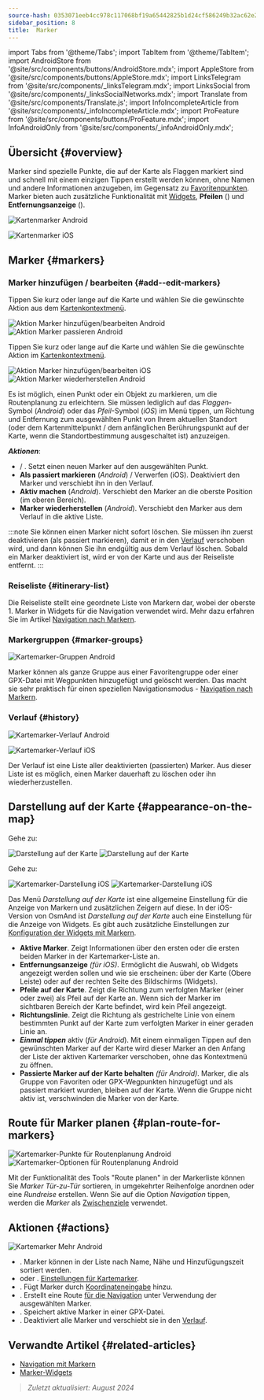 ```yaml
---
source-hash: 0353071eeb4cc978c117068bf19a65442825b1d24cf586249b32ac62e28c929f
sidebar_position: 8
title:  Marker
---
```

import Tabs from '@theme/Tabs';
import TabItem from '@theme/TabItem';
import AndroidStore from '@site/src/components/buttons/AndroidStore.mdx';
import AppleStore from '@site/src/components/buttons/AppleStore.mdx';
import LinksTelegram from '@site/src/components/_linksTelegram.mdx';
import LinksSocial from '@site/src/components/_linksSocialNetworks.mdx';
import Translate from '@site/src/components/Translate.js';
import InfoIncompleteArticle from '@site/src/components/_infoIncompleteArticle.mdx';
import ProFeature from '@site/src/components/buttons/ProFeature.mdx';
import InfoAndroidOnly from '@site/src/components/_infoAndroidOnly.mdx';


## Übersicht {#overview}

Marker sind spezielle Punkte, die auf der Karte als Flaggen markiert sind und schnell mit einem einzigen Tippen erstellt werden können, ohne Namen und andere Informationen anzugeben, im Gegensatz zu [Favoritenpunkten](./favorites.md). Marker bieten auch zusätzliche Funktionalität mit [Widgets](../widgets/markers.md), **Pfeilen** (<Translate android="true" ids="show_arrows_on_the_map"/>) und **Entfernungsanzeige** (<Translate android="true" ids="show_direction"/>).

<Tabs groupId="operating-systems" queryString="current-os">

<TabItem value="android" label="Android">

![Kartenmarker Android](@site/static/img/map/map_markers_android.png)

</TabItem>

<TabItem value="ios" label="iOS">

![Kartenmarker iOS](@site/static/img/map/map_markers_ios.png)

</TabItem>

</Tabs>

## Marker {#markers}

### Marker hinzufügen / bearbeiten {#add--edit-markers}

<Tabs groupId="operating-systems" queryString="current-os">

<TabItem value="android" label="Android">

Tippen Sie kurz oder lange auf die Karte und wählen Sie die gewünschte Aktion aus dem [Kartenkontextmenü](../map/map-context-menu.md#add--edit-marker).

![Aktion Marker hinzufügen/bearbeiten Android](@site/static/img/map/add_marker_android.png) ![Aktion Marker passieren Android](@site/static/img/map/action_pass_marker_android.png)

</TabItem>

<TabItem value="ios" label="iOS">

Tippen Sie kurz oder lange auf die Karte und wählen Sie die gewünschte Aktion im [Kartenkontextmenü](../map/map-context-menu.md#add--edit-marker).

![Aktion Marker hinzufügen/bearbeiten iOS](@site/static/img/map/add_marker_ios.png) ![Aktion Marker wiederherstellen Android](@site/static/img/map/action_restore_marker_android.png)

</TabItem>

</Tabs>

Es ist möglich, einen Punkt oder ein Objekt zu markieren, um die Routenplanung zu erleichtern. Sie müssen lediglich auf das *Flaggen*-Symbol (*Android*) oder das *Pfeil*-Symbol (*iOS*) im Menü tippen, um Richtung und Entfernung zum ausgewählten Punkt von Ihrem aktuellen Standort (oder dem Kartenmittelpunkt / dem anfänglichen Berührungspunkt auf der Karte, wenn die Standortbestimmung ausgeschaltet ist) anzuzeigen.

***Aktionen***:

- **<Translate android="true" ids="shared_string_marker"/>** / **<Translate android="true" ids="edit_map_marker"/>**. Setzt einen neuen Marker auf den ausgewählten Punkt.
- **Als passiert markieren** (*Android*) / Verwerfen (iOS). Deaktiviert den Marker und verschiebt ihn in den Verlauf.
- **Aktiv machen** (*Android*). Verschiebt den Marker an die oberste Position (im oberen Bereich).
- **Marker wiederherstellen** (*Android*). Verschiebt den Marker aus dem Verlauf in die aktive Liste.

:::note
Sie können einen Marker nicht sofort löschen. Sie müssen ihn zuerst deaktivieren (als passiert markieren), damit er in den [Verlauf](#history) verschoben wird, und dann können Sie ihn endgültig aus dem Verlauf löschen. Sobald ein Marker deaktiviert ist, wird er von der Karte und aus der Reiseliste entfernt.
:::


<!--
### Add Favorites to Map Markers {#add-favorites-to-map-markers}

<InfoAndroidOnly/>

![Favorites folder functions android](@site/static/img/personal/favorites_folder_functions_android.png)

You can add to or remove your favorites from [Map markers list](../personal/markers.md).
Tap &#8942; button (**Android**) opens special functions for a chosen Favorite folder (group).

**Functions for Favorite folder:**
- &nbsp;<Translate android="true" ids="shared_string_add_to_map_markers"/>  or <Translate android="true" ids="remove_from_map_markers"/>.
- Add or remove all Favorite points from a folder in [Map markers list](../personal/markers.md).
-->


### Reiseliste {#itinerary-list}

Die Reiseliste stellt eine geordnete Liste von Markern dar, wobei der oberste 1. Marker in Widgets für die Navigation verwendet wird. Mehr dazu erfahren Sie im Artikel [Navigation nach Markern](../navigation/setup/markers-navigation.md#itinerary-list).

### Markergruppen {#marker-groups}

<InfoAndroidOnly />

![Kartemarker-Gruppen Android](@site/static/img/personal/markers/map_markers_groups_add_android.png)

Marker können als ganze Gruppe aus einer Favoritengruppe oder einer GPX-Datei mit Wegpunkten hinzugefügt und gelöscht werden. Das macht sie sehr praktisch für einen speziellen Navigationsmodus - [Navigation nach Markern](../navigation/setup/markers-navigation.md#add-group-of-favorite).

### Verlauf {#history}

<Tabs groupId="operating-systems" queryString="current-os">

<TabItem value="android" label="Android">

![Kartemarker-Verlauf Android](@site/static/img/personal/markers/map_markers_history_android.png)

</TabItem>

<TabItem value="ios" label="iOS">

![Kartemarker-Verlauf iOS](@site/static/img/personal/markers/map_markers_history_ios.png)

</TabItem>

</Tabs>

Der Verlauf ist eine Liste aller deaktivierten (passierten) Marker. Aus dieser Liste ist es möglich, einen Marker dauerhaft zu löschen oder ihn wiederherzustellen.


## Darstellung auf der Karte {#appearance-on-the-map}

<Tabs groupId="operating-systems" queryString="current-os">

<TabItem value="android" label="Android">

Gehe zu: *<Translate android="true" ids="shared_string_menu,map_markers_item,shared_string_more_without_dots,appearance_on_the_map"/>*

![Darstellung auf der Karte](@site/static/img/widgets/appearence_on_the_map-01.png) ![Darstellung auf der Karte](@site/static/img/widgets/appearence_on_the_map-02.png)

</TabItem>

<TabItem value="ios" label="iOS">

Gehe zu: *<Translate ios="true" ids="shared_string_menu,map_markers,appearance_on_map"/>*

![Kartemarker-Darstellung iOS](@site/static/img/widgets/map_markers_appearance_ios-01.png) ![Kartemarker-Darstellung iOS](@site/static/img/widgets/map_markers_appearance_ios-02.png)

</TabItem>

</Tabs>

Das Menü *Darstellung auf der Karte* ist eine allgemeine Einstellung für die Anzeige von Markern und zusätzlichen Zeigern auf diese.
In der iOS-Version von OsmAnd ist *Darstellung auf der Karte* auch eine Einstellung für die Anzeige von Widgets. Es gibt auch zusätzliche Einstellungen zur [Konfiguration der Widgets mit Markern](../widgets/markers.md#configure-marker-widgets).

- **Aktive Marker**. Zeigt Informationen über den ersten oder die ersten beiden Marker in der Kartemarker-Liste an.
- **Entfernungsanzeige** *(für iOS)*. Ermöglicht die Auswahl, ob Widgets angezeigt werden sollen und wie sie erscheinen: über der Karte (Obere Leiste) oder auf der rechten Seite des Bildschirms (Widgets).
- **Pfeile auf der Karte**. Zeigt die Richtung zum verfolgten Marker (einer oder zwei) als Pfeil auf der Karte an. Wenn sich der Marker im sichtbaren Bereich der Karte befindet, wird kein Pfeil angezeigt.
- **Richtungslinie**. Zeigt die Richtung als gestrichelte Linie von einem bestimmten Punkt auf der Karte zum verfolgten Marker in einer geraden Linie an.
- ***Einmal tippen*** aktiv (*für Android*). Mit einem einmaligen Tippen auf den gewünschten Marker auf der Karte wird dieser Marker an den Anfang der Liste der aktiven Kartemarker verschoben, ohne das Kontextmenü zu öffnen.
- **Passierte Marker auf der Karte behalten** *(für Android)*. Marker, die als Gruppe von Favoriten oder GPX-Wegpunkten hinzugefügt und als passiert markiert wurden, bleiben auf der Karte. Wenn die Gruppe nicht aktiv ist, verschwinden die Marker von der Karte.


## Route für Marker planen {#plan-route-for-markers}

<InfoAndroidOnly />

*<Translate android="true" ids="shared_string_menu,map_markers,shared_string_more_without_dots,plan_route"/>*

![Kartemarker-Punkte für Routenplanung Android](@site/static/img/personal/markers/map_markers_plan_route_points_android.png) ![Kartemarker-Optionen für Routenplanung Android](@site/static/img/personal/markers/map_markers_plan_route_options_android.png)

Mit der Funktionalität des Tools "Route planen" in der Markerliste können Sie *Marker* *Tür-zu-Tür* sortieren, in umgekehrter Reihenfolge anordnen oder eine *Rundreise* erstellen. Wenn Sie auf die Option *Navigation* tippen, werden die *Marker* als [Zwischenziele](../navigation/setup/route-navigation.md#intermediate-destinations) verwendet.


## Aktionen {#actions}

<InfoAndroidOnly />

![Kartemarker Mehr Android](@site/static/img/personal/markers/map_markers_more_android.png)

- **<Translate android="true" ids="sort_by"/>**. Marker können in der Liste nach Name, Nähe und Hinzufügungszeit sortiert werden.
- **<Translate android="true" ids="appearance_on_the_map"/>** oder **<Translate ios="true" ids="shared_string_appearance"/>**. [Einstellungen für Kartemarker](#appearance-on-the-map).
- **<Translate android="true" ids="coordinate_input"/>**. Fügt Marker durch [Koordinateneingabe](../plan-route/coordinate-input.md) hinzu.
- **<Translate android="true" ids="plan_route"/>**. Erstellt eine Route [für die Navigation](../navigation/setup/markers-navigation.md) unter Verwendung der ausgewählten Marker.
- **<Translate android="true" ids="marker_save_as_track"/>**. Speichert aktive Marker in einer GPX-Datei.
- **<Translate android="true" ids="move_all_to_history"/>**. Deaktiviert alle Marker und verschiebt sie in den [Verlauf](#history).


## Verwandte Artikel {#related-articles}

- [Navigation mit Markern](../navigation/setup/markers-navigation.md)
- [Marker-Widgets](../widgets/markers.md)

> *Zuletzt aktualisiert: August 2024*